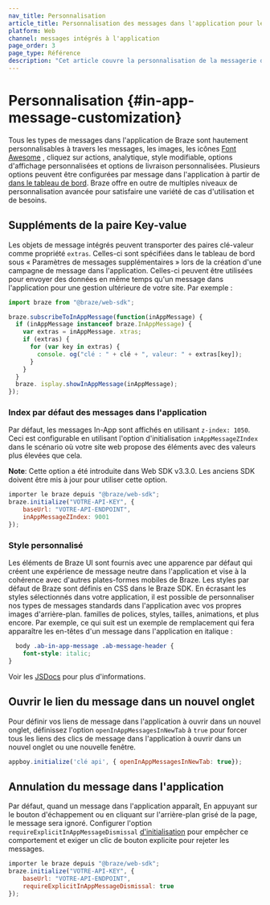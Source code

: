 ```yaml
---
nav_title: Personnalisation
article_title: Personnalisation des messages dans l'application pour le Web
platform: Web
channel: messages intégrés à l'application
page_order: 3
page_type: Référence
description: "Cet article couvre la personnalisation de la messagerie dans l'application via le Braze SDK."
---
```


# Personnalisation {#in-app-message-customization}

Tous les types de messages dans l'application de Braze sont hautement personnalisables à travers les messages, les images, les icônes [Font Awesome][15]  , cliquez sur actions, analytique, style modifiable, options d'affichage personnalisées et options de livraison personnalisées. Plusieurs options peuvent être configurées par message dans l'application à partir de [dans le tableau de bord]({{site.baseurl}}/user_guide/message_building_by_channel/in-app_messages/create/). Braze offre en outre de multiples niveaux de personnalisation avancée pour satisfaire une variété de cas d'utilisation et de besoins.

## Suppléments de la paire Key-value

Les objets de message intégrés peuvent transporter des paires clé-valeur comme propriété `extras`. Celles-ci sont spécifiées dans le tableau de bord sous « Paramètres de messages supplémentaires » lors de la création d'une campagne de message dans l'application. Celles-ci peuvent être utilisées pour envoyer des données en même temps qu'un message dans l'application pour une gestion ultérieure de votre site. Par exemple :

```javascript
import braze from "@braze/web-sdk";

braze.subscribeToInAppMessage(function(inAppMessage) {
  if (inAppMessage instanceof braze.InAppMessage) {
    var extras = inAppMessage. xtras;
    if (extras) {
      for (var key in extras) {
        console. og("clé : " + clé + ", valeur: " + extras[key]);
      }
    }
  }
  braze. isplay.showInAppMessage(inAppMessage);
});
```

### Index par défaut des messages dans l'application

Par défaut, les messages In-App sont affichés en utilisant `z-index: 1050`. Ceci est configurable en utilisant l'option d'initialisation `inAppMessageZIndex` [][41] dans le scénario où votre site web propose des éléments avec des valeurs plus élevées que cela.

**Note**: Cette option a été introduite dans Web SDK v3.3.0. Les anciens SDK doivent être mis à jour pour utiliser cette option.

```javascript
importer le braze depuis "@braze/web-sdk";
braze.initialize("VOTRE-API-KEY", {
    baseUrl: "VOTRE-API-ENDPOINT",
    inAppMessageZIndex: 9001
});
```

### Style personnalisé

Les éléments de Braze UI sont fournis avec une apparence par défaut qui créent une expérience de message neutre dans l'application et vise à la cohérence avec d'autres plates-formes mobiles de Braze. Les styles par défaut de Braze sont définis en CSS dans le Braze SDK. En écrasant les styles sélectionnés dans votre application, il est possible de personnaliser nos types de messages standards dans l'application avec vos propres images d'arrière-plan. familles de polices, styles, tailles, animations, et plus encore. Par exemple, ce qui suit est un exemple de remplacement qui fera apparaître les en-têtes d'un message dans l'application en italique :

```css
  body .ab-in-app-message .ab-message-header {
    font-style: italic;
}
```

Voir les [JSDocs][2] pour plus d'informations.

## Ouvrir le lien du message dans un nouvel onglet

Pour définir vos liens de message dans l'application à ouvrir dans un nouvel onglet, définissez l'option `openInAppMessagesInNewTab` à `true` pour forcer tous les liens des clics de message dans l'application à ouvrir dans un nouvel onglet ou une nouvelle fenêtre.

```javascript
appboy.initialize('clé api', { openInAppMessagesInNewTab: true});
```

## Annulation du message dans l'application

Par défaut, quand un message dans l'application apparaît, En appuyant sur le bouton d'échappement ou en cliquant sur l'arrière-plan grisé de la page, le message sera ignoré. Configurer l'option `requireExplicitInAppMessageDismissal` [d'initialisation][41] pour empêcher ce comportement et exiger un clic de bouton explicite pour rejeter les messages.

```javascript
importer le braze depuis "@braze/web-sdk";
braze.initialize("VOTRE-API-KEY", {
    baseUrl: "VOTRE-API-ENDPOINT",
    requireExplicitInAppMessageDismissal: true
});
```

[2]: https://js.appboycdn.com/web-sdk/latest/doc/ab.InAppMessage.html
[15]: https://fontawesome.com/?from=io
[41]: https://js.appboycdn.com/web-sdk/latest/doc/modules/appboy.html#initializationoptions
[41]: https://js.appboycdn.com/web-sdk/latest/doc/modules/appboy.html#initializationoptions
[41]: https://js.appboycdn.com/web-sdk/latest/doc/modules/appboy.html#initializationoptions
